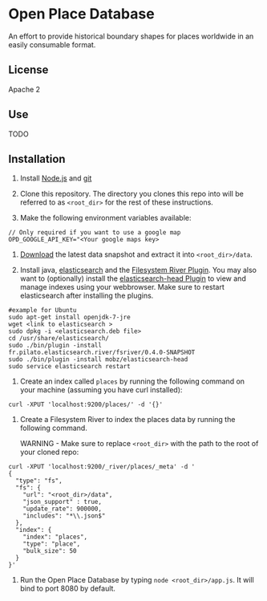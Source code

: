 # Open Place Database

An effort to provide historical boundary shapes for places worldwide in an easily consumable format.

## License

Apache 2

## Use

TODO

## Installation

1. Install [Node.js](http://nodejs.org/) and [git](http://git-scm.com/)

1. Clone this repository. The directory you clones this repo into will be referred to as `<root_dir>` for the rest of these instructions.

1. Make the following environment variables available:
````
// Only required if you want to use a google map
OPD_GOOGLE_API_KEY="<Your google maps key>
````

1. [Download](http://www.openplacedatabase.org/download) the latest data snapshot and extract it into `<root_dir>/data`.

1. Install java, [elasticsearch](http://www.elasticsearch.org/) and the [Filesystem River Plugin](https://github.com/dadoonet/fsriver). You may also want to (optionally) install the [elasticsearch-head Plugin](http://mobz.github.io/elasticsearch-head/) to view and manage indexes using your webbrowser. Make sure to restart elasticsearch after installing the plugins.
````
#example for Ubuntu
sudo apt-get install openjdk-7-jre
wget <link to elasticsearch >
sudo dpkg -i <elasticsearch.deb file>
cd /usr/share/elasticsearch/
sudo ./bin/plugin -install fr.pilato.elasticsearch.river/fsriver/0.4.0-SNAPSHOT
sudo ./bin/plugin -install mobz/elasticsearch-head
sudo service elasticsearch restart
````

1. Create an index called `places` by running the following command on your machine (assuming you have curl installed):
````
curl -XPUT 'localhost:9200/places/' -d '{}'
````

1. Create a Filesystem River to index the places data by running the following command.

    WARNING - Make sure to replace `<root_dir>` with the path to the root of your cloned repo:
````
curl -XPUT 'localhost:9200/_river/places/_meta' -d '
{
  "type": "fs",
  "fs": {
    "url": "<root_dir>/data",
    "json_support" : true,
    "update_rate": 900000,
    "includes": "*\\.json$"
  },
  "index": {
    "index": "places",
    "type": "place",
    "bulk_size": 50
  }
}'
````

1. Run the Open Place Database by typing `node <root_dir>/app.js`. It will bind to port 8080 by default.
